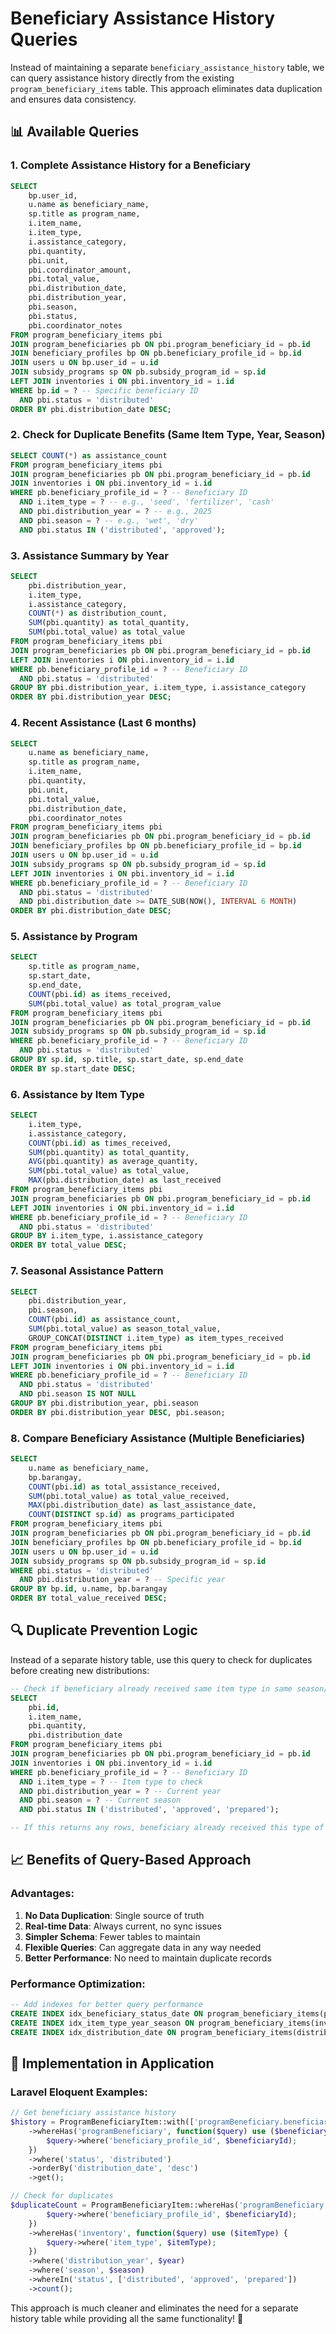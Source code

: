 # Beneficiary Assistance History Queries

Instead of maintaining a separate `beneficiary_assistance_history` table, we can query assistance history directly from the existing `program_beneficiary_items` table. This approach eliminates data duplication and ensures data consistency.

## 📊 **Available Queries**

### **1. Complete Assistance History for a Beneficiary**

```sql
SELECT 
    bp.user_id,
    u.name as beneficiary_name,
    sp.title as program_name,
    i.item_name,
    i.item_type,
    i.assistance_category,
    pbi.quantity,
    pbi.unit,
    pbi.coordinator_amount,
    pbi.total_value,
    pbi.distribution_date,
    pbi.distribution_year,
    pbi.season,
    pbi.status,
    pbi.coordinator_notes
FROM program_beneficiary_items pbi
JOIN program_beneficiaries pb ON pbi.program_beneficiary_id = pb.id
JOIN beneficiary_profiles bp ON pb.beneficiary_profile_id = bp.id
JOIN users u ON bp.user_id = u.id
JOIN subsidy_programs sp ON pb.subsidy_program_id = sp.id
LEFT JOIN inventories i ON pbi.inventory_id = i.id
WHERE bp.id = ? -- Specific beneficiary ID
  AND pbi.status = 'distributed'
ORDER BY pbi.distribution_date DESC;
```

### **2. Check for Duplicate Benefits (Same Item Type, Year, Season)**

```sql
SELECT COUNT(*) as assistance_count
FROM program_beneficiary_items pbi
JOIN program_beneficiaries pb ON pbi.program_beneficiary_id = pb.id
JOIN inventories i ON pbi.inventory_id = i.id
WHERE pb.beneficiary_profile_id = ? -- Beneficiary ID
  AND i.item_type = ? -- e.g., 'seed', 'fertilizer', 'cash'
  AND pbi.distribution_year = ? -- e.g., 2025
  AND pbi.season = ? -- e.g., 'wet', 'dry'
  AND pbi.status IN ('distributed', 'approved');
```

### **3. Assistance Summary by Year**

```sql
SELECT 
    pbi.distribution_year,
    i.item_type,
    i.assistance_category,
    COUNT(*) as distribution_count,
    SUM(pbi.quantity) as total_quantity,
    SUM(pbi.total_value) as total_value
FROM program_beneficiary_items pbi
JOIN program_beneficiaries pb ON pbi.program_beneficiary_id = pb.id
LEFT JOIN inventories i ON pbi.inventory_id = i.id
WHERE pb.beneficiary_profile_id = ? -- Beneficiary ID
  AND pbi.status = 'distributed'
GROUP BY pbi.distribution_year, i.item_type, i.assistance_category
ORDER BY pbi.distribution_year DESC;
```

### **4. Recent Assistance (Last 6 months)**

```sql
SELECT 
    u.name as beneficiary_name,
    sp.title as program_name,
    i.item_name,
    pbi.quantity,
    pbi.unit,
    pbi.total_value,
    pbi.distribution_date,
    pbi.coordinator_notes
FROM program_beneficiary_items pbi
JOIN program_beneficiaries pb ON pbi.program_beneficiary_id = pb.id
JOIN beneficiary_profiles bp ON pb.beneficiary_profile_id = bp.id
JOIN users u ON bp.user_id = u.id
JOIN subsidy_programs sp ON pb.subsidy_program_id = sp.id
LEFT JOIN inventories i ON pbi.inventory_id = i.id
WHERE pb.beneficiary_profile_id = ? -- Beneficiary ID
  AND pbi.status = 'distributed'
  AND pbi.distribution_date >= DATE_SUB(NOW(), INTERVAL 6 MONTH)
ORDER BY pbi.distribution_date DESC;
```

### **5. Assistance by Program**

```sql
SELECT 
    sp.title as program_name,
    sp.start_date,
    sp.end_date,
    COUNT(pbi.id) as items_received,
    SUM(pbi.total_value) as total_program_value
FROM program_beneficiary_items pbi
JOIN program_beneficiaries pb ON pbi.program_beneficiary_id = pb.id
JOIN subsidy_programs sp ON pb.subsidy_program_id = sp.id
WHERE pb.beneficiary_profile_id = ? -- Beneficiary ID
  AND pbi.status = 'distributed'
GROUP BY sp.id, sp.title, sp.start_date, sp.end_date
ORDER BY sp.start_date DESC;
```

### **6. Assistance by Item Type**

```sql
SELECT 
    i.item_type,
    i.assistance_category,
    COUNT(pbi.id) as times_received,
    SUM(pbi.quantity) as total_quantity,
    AVG(pbi.quantity) as average_quantity,
    SUM(pbi.total_value) as total_value,
    MAX(pbi.distribution_date) as last_received
FROM program_beneficiary_items pbi
JOIN program_beneficiaries pb ON pbi.program_beneficiary_id = pb.id
LEFT JOIN inventories i ON pbi.inventory_id = i.id
WHERE pb.beneficiary_profile_id = ? -- Beneficiary ID
  AND pbi.status = 'distributed'
GROUP BY i.item_type, i.assistance_category
ORDER BY total_value DESC;
```

### **7. Seasonal Assistance Pattern**

```sql
SELECT 
    pbi.distribution_year,
    pbi.season,
    COUNT(pbi.id) as assistance_count,
    SUM(pbi.total_value) as season_total_value,
    GROUP_CONCAT(DISTINCT i.item_type) as item_types_received
FROM program_beneficiary_items pbi
JOIN program_beneficiaries pb ON pbi.program_beneficiary_id = pb.id
LEFT JOIN inventories i ON pbi.inventory_id = i.id
WHERE pb.beneficiary_profile_id = ? -- Beneficiary ID
  AND pbi.status = 'distributed'
  AND pbi.season IS NOT NULL
GROUP BY pbi.distribution_year, pbi.season
ORDER BY pbi.distribution_year DESC, pbi.season;
```

### **8. Compare Beneficiary Assistance (Multiple Beneficiaries)**

```sql
SELECT 
    u.name as beneficiary_name,
    bp.barangay,
    COUNT(pbi.id) as total_assistance_received,
    SUM(pbi.total_value) as total_value_received,
    MAX(pbi.distribution_date) as last_assistance_date,
    COUNT(DISTINCT sp.id) as programs_participated
FROM program_beneficiary_items pbi
JOIN program_beneficiaries pb ON pbi.program_beneficiary_id = pb.id
JOIN beneficiary_profiles bp ON pb.beneficiary_profile_id = bp.id
JOIN users u ON bp.user_id = u.id
JOIN subsidy_programs sp ON pb.subsidy_program_id = sp.id
WHERE pbi.status = 'distributed'
  AND pbi.distribution_year = ? -- Specific year
GROUP BY bp.id, u.name, bp.barangay
ORDER BY total_value_received DESC;
```

## 🔍 **Duplicate Prevention Logic**

Instead of a separate history table, use this query to check for duplicates before creating new distributions:

```sql
-- Check if beneficiary already received same item type in same season/year
SELECT 
    pbi.id,
    i.item_name,
    pbi.quantity,
    pbi.distribution_date
FROM program_beneficiary_items pbi
JOIN program_beneficiaries pb ON pbi.program_beneficiary_id = pb.id
JOIN inventories i ON pbi.inventory_id = i.id
WHERE pb.beneficiary_profile_id = ? -- Beneficiary ID
  AND i.item_type = ? -- Item type to check
  AND pbi.distribution_year = ? -- Current year
  AND pbi.season = ? -- Current season
  AND pbi.status IN ('distributed', 'approved', 'prepared');

-- If this returns any rows, beneficiary already received this type of assistance
```

## 📈 **Benefits of Query-Based Approach**

### **Advantages:**
1. **No Data Duplication**: Single source of truth
2. **Real-time Data**: Always current, no sync issues
3. **Simpler Schema**: Fewer tables to maintain
4. **Flexible Queries**: Can aggregate data in any way needed
5. **Better Performance**: No need to maintain duplicate records

### **Performance Optimization:**
```sql
-- Add indexes for better query performance
CREATE INDEX idx_beneficiary_status_date ON program_beneficiary_items(program_beneficiary_id, status, distribution_date);
CREATE INDEX idx_item_type_year_season ON program_beneficiary_items(inventory_id, distribution_year, season);
CREATE INDEX idx_distribution_date ON program_beneficiary_items(distribution_date);
```

## 🚀 **Implementation in Application**

### **Laravel Eloquent Examples:**

```php
// Get beneficiary assistance history
$history = ProgramBeneficiaryItem::with(['programBeneficiary.beneficiaryProfile.user', 'programBeneficiary.subsidyProgram', 'inventory'])
    ->whereHas('programBeneficiary', function($query) use ($beneficiaryId) {
        $query->where('beneficiary_profile_id', $beneficiaryId);
    })
    ->where('status', 'distributed')
    ->orderBy('distribution_date', 'desc')
    ->get();

// Check for duplicates
$duplicateCount = ProgramBeneficiaryItem::whereHas('programBeneficiary', function($query) use ($beneficiaryId) {
        $query->where('beneficiary_profile_id', $beneficiaryId);
    })
    ->whereHas('inventory', function($query) use ($itemType) {
        $query->where('item_type', $itemType);
    })
    ->where('distribution_year', $year)
    ->where('season', $season)
    ->whereIn('status', ['distributed', 'approved', 'prepared'])
    ->count();
```

This approach is much cleaner and eliminates the need for a separate history table while providing all the same functionality! 🎯